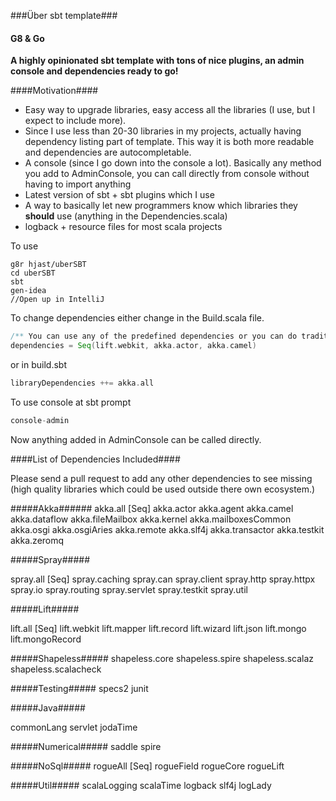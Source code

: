 ###Über sbt template###

#### G8 & Go ####

**A highly opinionated sbt template with tons of nice plugins, an admin console and dependencies ready to go!**

####Motivation####

* Easy way to upgrade libraries, easy access all the libraries (I use, but I expect to include more).
* Since I use less than 20-30 libraries in my projects, actually having dependency listing part of template. This way it is both more readable and dependencies are autocompletable.
* A console (since I go down into the console a lot). Basically any method you add to AdminConsole, you can call directly from console without having to import anything
* Latest version of sbt + sbt plugins which I use
* A way to basically let new programmers know which libraries they **should** use (anything in the Dependencies.scala)
* logback + resource files for most scala projects

To use 

```shell
g8r hjast/uberSBT
cd uberSBT
sbt
gen-idea
//Open up in IntelliJ
````

To change dependencies either change in the Build.scala file. 
```scala
/** You can use any of the predefined dependencies or you can do traditional dep. adding **/
dependencies = Seq(lift.webkit, akka.actor, akka.camel)

```
or in build.sbt
``` scala
libraryDependencies ++= akka.all
```

To use console at sbt prompt

```scala
console-admin
```

Now anything added in AdminConsole can be called directly.

####List of Dependencies Included####

Please send a pull request to add any other dependencies to see missing (high quality libraries which could be used outside there own ecosystem.)

#####Akka######
akka.all [Seq]
akka.actor
akka.agent
akka.camel
akka.dataflow
akka.fileMailbox
akka.kernel
akka.mailboxesCommon
akka.osgi
akka.osgiAries
akka.remote
akka.slf4j
akka.transactor
akka.testkit
akka.zeromq

#####Spray#####

spray.all [Seq]
spray.caching
spray.can
spray.client
spray.http
spray.httpx
spray.io 
spray.routing
spray.servlet
spray.testkit
spray.util

#####Lift#####

lift.all [Seq]
lift.webkit
lift.mapper
lift.record
lift.wizard
lift.json
lift.mongo
lift.mongoRecord

#####Shapeless#####
shapeless.core
shapeless.spire
shapeless.scalaz
shapeless.scalacheck

#####Testing#####
specs2
junit

#####Java#####

commonLang
servlet
jodaTime

#####Numerical#####
saddle
spire

#####NoSql#####
rogueAll [Seq]
rogueField
rogueCore
rogueLift

#####Util#####
scalaLogging
scalaTime
logback
slf4j
logLady
